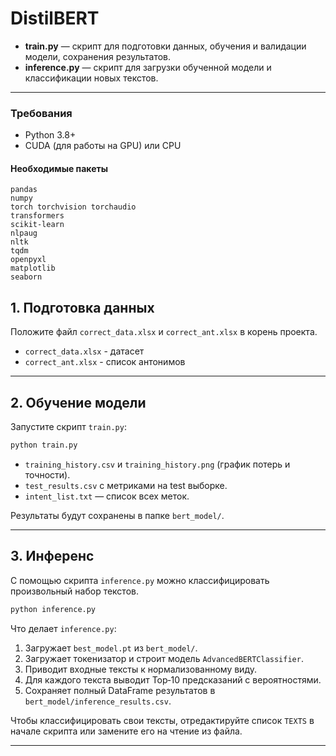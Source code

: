 # DistilBERT

* **train.py** — скрипт для подготовки данных, обучения и валидации модели, сохранения результатов.
* **inference.py** — скрипт для загрузки обученной модели и классификации новых текстов.

---

### Требования

* Python 3.8+
* CUDA (для работы на GPU) или CPU

#### Необходимые пакеты

```
pandas
numpy
torch torchvision torchaudio
transformers
scikit-learn
nlpaug
nltk
tqdm
openpyxl
matplotlib
seaborn
```

## 1. Подготовка данных

Положите файл `correct_data.xlsx` и `correct_ant.xlsx` в корень проекта.
* `correct_data.xlsx` - датасет
* `correct_ant.xlsx` - список антонимов

---

## 2. Обучение модели

Запустите скрипт `train.py`:

```bash
python train.py
```

   * `training_history.csv` и `training_history.png` (график потерь и точности).
   * `test_results.csv` с метриками на test выборке.
   * `intent_list.txt` — список всех меток.

Результаты будут сохранены в папке `bert_model/`.

---

## 3. Инференс

С помощью скрипта `inference.py` можно классифицировать произвольный набор текстов.

```bash
python inference.py
```

Что делает `inference.py`:

1. Загружает `best_model.pt` из `bert_model/`.
2. Загружает токенизатор и строит модель `AdvancedBERTClassifier`.
3. Приводит входные тексты к нормализованному виду.
4. Для каждого текста выводит Top‑10 предсказаний с вероятностями.
5. Сохраняет полный DataFrame результатов в `bert_model/inference_results.csv`.

Чтобы классифицировать свои тексты, отредактируйте список `TEXTS` в начале скрипта или замените его на чтение из файла.

---
